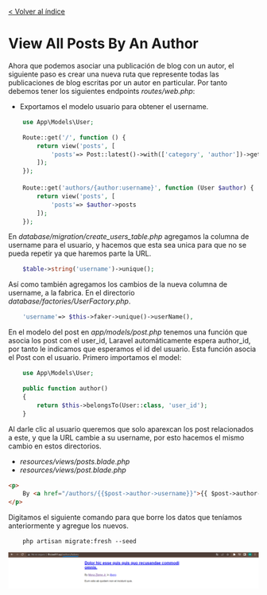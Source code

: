 [< Volver al índice](/docs/readme.md)

# View All Posts By An Author

Ahora que podemos asociar una publicación de blog con un autor, el siguiente paso es crear una nueva ruta que represente todas las publicaciones de blog escritas por un autor en particular. Por tanto debemos tener los siguientes endpoints *routes/web.php*:

- Exportamos el modelo usuario para obtener el username. 
```php
    use App\Models\User;
```

```php
    Route::get('/', function () {
        return view('posts', [
            'posts'=> Post::latest()->with(['category', 'author'])->get()
        ]);
    });

    Route::get('authors/{author:username}', function (User $author) {
        return view('posts', [
            'posts'=> $author->posts
        ]);
    });
```
En *database/migration/create_users_table.php* agregamos la columna de username para el usuario, y hacemos que esta sea unica para que no se pueda repetir ya que haremos parte la URL. 
```php
    $table->string('username')->unique();
```
Así como también agregamos los cambios de la nueva columna de username, a la fabrica. En el directorio *database/factories/UserFactory.php*.
```php
    'username'=> $this->faker->unique()->userName(),
```

En el modelo del post en *app/models/post.php* tenemos una función que asocia los post con el user_id, Laravel automáticamente espera author_id, por tanto le indicamos que esperamos el id del usuario. Esta función asocia el Post con el usuario. Primero importamos el model: 
```php
    use App\Models\User;
```

```php
    public function author()
    {
        return $this->belongsTo(User::class, 'user_id');
    }
```

Al darle clic al usuario queremos que solo aparexcan los post relacionados a este, y que la URL cambie a su username, por esto hacemos el mismo cambio en estos directorios. 
- *resources/views/posts.blade.php* 
- *resources/views/post.blade.php*

```html
<p>
    By <a href="/authors/{{$post->author->username}}">{{ $post->author->name}}</a> in <a href="/categories/{{$post->category->slug}}">{{ $post->category->name}}</a>
</p>
```
Digitamos el siguiente comando para que borre los datos que teníamos anteriormente y agregue los nuevos. 
```html
    php artisan migrate:fresh --seed
```

![image](./images/url%20by%20username%20ep29.png "URL por username")